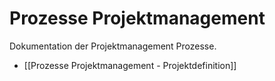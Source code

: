 # Prozesse Projektmanagement
Dokumentation der Projektmanagement Prozesse.

* [[Prozesse Projektmanagement - Projektdefinition]]